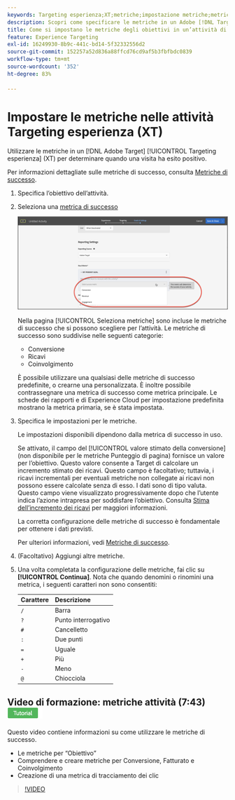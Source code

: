 ```yaml
---
keywords: Targeting esperienza;XT;metriche;impostazione metriche;metrica obiettivo;impostazioni attività;metrica di successo;conversione;entrate;ricavi;coinvolgimento
description: Scopri come specificare le metriche in un Adobe [!DNL Target] Attività Targeting esperienza per determinare quando una visita ha esito positivo, ad esempio Conversione, Entrate e Coinvolgimento.
title: Come si impostano le metriche degli obiettivi in un’attività di targeting delle esperienze?
feature: Experience Targeting
exl-id: 16249930-8b9c-441c-bd14-5f32332556d2
source-git-commit: 152257a52d836a88ffcd76cd9af5b3fbfbdc0839
workflow-type: tm+mt
source-wordcount: '352'
ht-degree: 83%

---
```


# Impostare le metriche nelle attività Targeting esperienza (XT)

Utilizzare le metriche in un [!DNL Adobe Target] [!UICONTROL Targeting esperienza] (XT) per determinare quando una visita ha esito positivo.

Per informazioni dettagliate sulle metriche di successo, consulta [Metriche di successo](/help/main/c-activities/r-success-metrics/success-metrics.md#reference_D011575C85DA48E989A244593D9B9924).

1. Specifica l’obiettivo dell’attività.
1. Seleziona una [metrica di successo](/help/main/c-activities/r-success-metrics/success-metrics.md#reference_D011575C85DA48E989A244593D9B9924)

   ![Selezionare una metrica di successo](/help/main/c-activities/t-experience-target/t-xt-create/assets/ab_metrics-new.png)

   Nella pagina [!UICONTROL Seleziona metriche] sono incluse le metriche di successo che si possono scegliere per l’attività. Le metriche di successo sono suddivise nelle seguenti categorie:

   * Conversione
   * Ricavi
   * Coinvolgimento

   È possibile utilizzare una qualsiasi delle metriche di successo predefinite, o crearne una personalizzata. È inoltre possibile contrassegnare una metrica di successo come metrica principale. Le schede dei rapporti e di Experience Cloud per impostazione predefinita mostrano la metrica primaria, se è stata impostata.
1. Specifica le impostazioni per le metriche.

   Le impostazioni disponibili dipendono dalla metrica di successo in uso.

   Se attivato, il campo del [!UICONTROL valore stimato della conversione] (non disponibile per le metriche Punteggio di pagina) fornisce un valore per l’obiettivo. Questo valore consente a Target di calcolare un incremento stimato dei ricavi. Questo campo è facoltativo; tuttavia, i ricavi incrementali per eventuali metriche non collegate ai ricavi non possono essere calcolate senza di esso. I dati sono di tipo valuta. Questo campo viene visualizzato progressivamente dopo che l’utente indica l’azione intrapresa per soddisfare l’obiettivo. Consulta [Stima dell’incremento dei ricavi](/help/main/administrating-target/r-target-account-preferences/estimating-lift-in-revenue.md) per maggiori informazioni.

   La corretta configurazione delle metriche di successo è fondamentale per ottenere i dati previsti.

   Per ulteriori informazioni, vedi [Metriche di successo](/help/main/c-activities/r-success-metrics/success-metrics.md#reference_D011575C85DA48E989A244593D9B9924).
1. (Facoltativo) Aggiungi altre metriche.
1. Una volta completata la configurazione delle metriche, fai clic su **[!UICONTROL Continua]**. Nota che quando denomini o rinomini una metrica, i seguenti caratteri non sono consentiti:

   | Carattere | Descrizione |
   |--- |--- |
   | `/` | Barra |
   | `?` | Punto interrogativo |
   | `#` | Cancelletto |
   | `:` | Due punti |
   | `=` | Uguale |
   | `+` | Più |
   | `-` | Meno |
   | `@` | Chiocciola |

## Video di formazione: metriche attività (7:43) ![Icona Tutorial](/help/main/assets/tutorial.png)


Questo video contiene informazioni su come utilizzare le metriche di successo.

* Le metriche per “Obiettivo”
* Comprendere e creare metriche per Conversione, Fatturato e Coinvolgimento
* Creazione di una metrica di tracciamento dei clic

>[!VIDEO](https://video.tv.adobe.com/v/17380)
